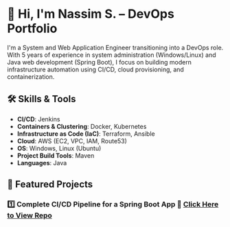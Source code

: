 # 👋 Hi, I'm Nassim S. – DevOps Portfolio

I'm a System and Web Application Engineer transitioning into a DevOps role. With 5 years of experience in system administration (Windows/Linux) and Java web development (Spring Boot), I focus on building modern infrastructure automation using CI/CD, cloud provisioning, and containerization.

## 🛠️ Skills & Tools

- **CI/CD**: Jenkins
- **Containers & Clustering**: Docker, Kubernetes 
- **Infrastructure as Code (IaC)**: Terraform, Ansible
- **Cloud**: AWS (EC2, VPC, IAM, Route53)
- **OS**: Windows, Linux (Ubuntu)
- **Project Build Tools**: Maven
- **Languages**: Java


## 📁 Featured Projects

### 1️⃣ Complete CI/CD Pipeline for a Spring Boot App 🔗 [Click Here to View Repo](https://github.com/Enigma-X94/jenkins-ci-cd-springboot)



